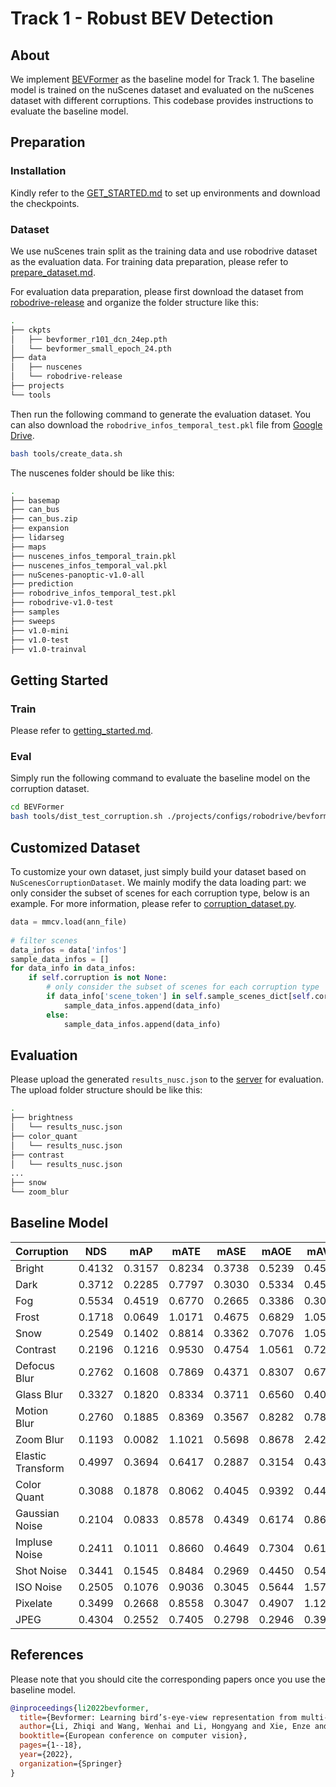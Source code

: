 # Track 1 - Robust BEV Detection

## About

We implement [BEVFormer](https://arxiv.org/abs/2203.17270) as the baseline model for Track 1. The baseline model is trained on the nuScenes dataset and evaluated on the nuScenes dataset with different corruptions. This codebase provides instructions to evaluate the baseline model.

## Preparation

### Installation

Kindly refer to the [GET_STARTED.md](./BEVFormer/docs/getting_started.md) to set up environments and download the checkpoints. 

### Dataset

We use nuScenes train split as the training data and use robodrive dataset as the evaluation data. For training data preparation, please refer to [prepare_dataset.md](./BEVFormer/docs/prepare_dataset.md). 

For evaluation data preparation, please first download the dataset from [robodrive-release]() and organize the folder structure like this:

```bash
.
├── ckpts
│   ├── bevformer_r101_dcn_24ep.pth
│   └── bevformer_small_epoch_24.pth
├── data
│   ├── nuscenes
│   └── robodrive-release
├── projects
└── tools
```

Then run the following command to generate the evaluation dataset. You can also download the `robodrive_infos_temporal_test.pkl` file from [Google Drive]().

```bash
bash tools/create_data.sh
```

The nuscenes folder should be like this:

```bash
.
├── basemap
├── can_bus
├── can_bus.zip
├── expansion
├── lidarseg
├── maps
├── nuscenes_infos_temporal_train.pkl
├── nuscenes_infos_temporal_val.pkl
├── nuScenes-panoptic-v1.0-all
├── prediction
├── robodrive_infos_temporal_test.pkl
├── robodrive-v1.0-test
├── samples
├── sweeps
├── v1.0-mini
├── v1.0-test
├── v1.0-trainval
```

## Getting Started

### Train

Please refer to [getting_started.md](./BEVFormer/docs/getting_started.md).

### Eval

Simply run the following command to evaluate the baseline model on the corruption dataset.

```bash
cd BEVFormer
bash tools/dist_test_corruption.sh ./projects/configs/robodrive/bevformer_base.py ./ckpt/bevformer_r101_dcn_24ep.pth 1
```

## Customized Dataset

To customize your own dataset, just simply build your dataset based on `NuScenesCorruptionDataset`. We mainly modify the data loading part: we only consider the subset of scenes for each corruption type, below is an example. For more information, please refer to [corruption_dataset.py](BEVFormer/projects/mmdet3d_plugin/datasets/corruption_dataset.py).

```python
data = mmcv.load(ann_file)
        
# filter scenes
data_infos = data['infos']
sample_data_infos = []
for data_info in data_infos:
    if self.corruption is not None:
        # only consider the subset of scenes for each corruption type
        if data_info['scene_token'] in self.sample_scenes_dict[self.corruption]:
            sample_data_infos.append(data_info)
        else:
            sample_data_infos.append(data_info)
```

## Evaluation

Please upload the generated `results_nusc.json` to the [server]() for evaluation. The upload folder structure should be like this:

```bash
.
├── brightness
│   └── results_nusc.json
├── color_quant
│   └── results_nusc.json
├── contrast
│   └── results_nusc.json
...
├── snow
└── zoom_blur
```

## Baseline Model

| Corruption        | NDS    | mAP    | mATE   | mASE   | mAOE   | mAVE   | mAAE   |
| ----------------- | ------ | ------ | ------ | ------ | ------ | ------ | ------ |
| Bright            | 0.4132 | 0.3157 | 0.8234 | 0.3738 | 0.5239 | 0.4568 | 0.2691 |
| Dark              | 0.3712 | 0.2285 | 0.7797 | 0.3030 | 0.5334 | 0.4555 | 0.3586 |
| Fog               | 0.5534 | 0.4519 | 0.6770 | 0.2665 | 0.3386 | 0.3069 | 0.1369 |
| Frost             | 0.1718 | 0.0649 | 1.0171 | 0.4675 | 0.6829 | 1.0579 | 0.4562 |
| Snow              | 0.2549 | 0.1402 | 0.8814 | 0.3362 | 0.7076 | 1.0516 | 0.2264 |
| Contrast          | 0.2196 | 0.1216 | 0.9530 | 0.4754 | 1.0561 | 0.7240 | 0.2599 |
| Defocus Blur      | 0.2762 | 0.1608 | 0.7869 | 0.4371 | 0.8307 | 0.6749 | 0.3125 |
| Glass Blur        | 0.3327 | 0.1820 | 0.8334 | 0.3711 | 0.6560 | 0.4098 | 0.3124 |
| Motion Blur       | 0.2760 | 0.1885 | 0.8369 | 0.3567 | 0.8282 | 0.7810 | 0.3798 |
| Zoom Blur         | 0.1193 | 0.0082 | 1.1021 | 0.5698 | 0.8678 | 2.4270 | 0.4104 |
| Elastic Transform | 0.4997 | 0.3694 | 0.6417 | 0.2887 | 0.3154 | 0.4376 | 0.1664 |
| Color Quant       | 0.3088 | 0.1878 | 0.8062 | 0.4045 | 0.9392 | 0.4420 | 0.2589 |
| Gaussian Noise    | 0.2104 | 0.0833 | 0.8578 | 0.4349 | 0.6174 | 0.8689 | 0.5338 |
| Impluse Noise     | 0.2411 | 0.1011 | 0.8660 | 0.4649 | 0.7304 | 0.6126 | 0.4205 |
| Shot Noise        | 0.3441 | 0.1545 | 0.8484 | 0.2969 | 0.4450 | 0.5413 | 0.1995 |
| ISO Noise         | 0.2505 | 0.1076 | 0.9036 | 0.3045 | 0.5644 | 1.5776 | 0.2607 |
| Pixelate          | 0.3499 | 0.2668 | 0.8558 | 0.3047 | 0.4907 | 1.1205 | 0.1831 |
| JPEG              | 0.4304 | 0.2552 | 0.7405 | 0.2798 | 0.2946 | 0.3910 | 0.2666 |


## References

Please note that you should cite the corresponding papers once you use the baseline model.
```bibtex
@inproceedings{li2022bevformer,
  title={Bevformer: Learning bird’s-eye-view representation from multi-camera images via spatiotemporal transformers},
  author={Li, Zhiqi and Wang, Wenhai and Li, Hongyang and Xie, Enze and Sima, Chonghao and Lu, Tong and Qiao, Yu and Dai, Jifeng},
  booktitle={European conference on computer vision},
  pages={1--18},
  year={2022},
  organization={Springer}
}
```